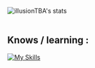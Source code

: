 ![illusionTBA's stats](https://github-readme-stats.vercel.app/api?username=illusionTBA&show_icons=true&theme=monokai)
<br>
<br>
## Knows / learning :
[![My Skills](https://skillicons.dev/icons?i=js,html,css,nodejs,bots,stackoverflow)](https://github.com/illusionTBA)
